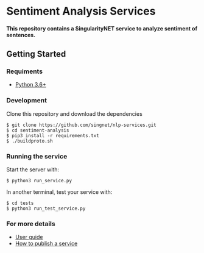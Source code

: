 # Sentiment Analysis Services

#### This repository contains a SingularityNET service to analyze sentiment of sentences.

## Getting Started

### Requiments
- [Python 3.6+](https://www.python.org/downloads/)


### Development

Clone this repository and download the dependencies

```
$ git clone https://github.com/singnet/nlp-services.git
$ cd sentiment-analysis
$ pip3 install -r requirements.txt
$ ./buildproto.sh
```

### Running the service

Start the server with:
```
$ python3 run_service.py

```

In another terminal, test your service with:
```
$ cd tests
$ python3 run_test_service.py

```

### For more details
- [User guide](/sentiment-analysis/USER_GUIDE.md)
- [How to publish a service](https://github.com/singnet/wiki/tree/master/tutorials/howToPublishService)

